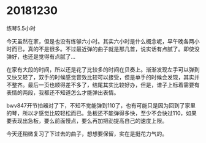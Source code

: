 # 20181230

练琴5.5小时

今天虽然在家，但是也没有练够六小时。其实六小时是什么概念呢，早午晚各两小时而已，真的不是很多。不过最近弹的曲子就是那几首，说实话有点腻了。即使没弹好，也还是觉得有点腻了...

在家有大段的时间，所以还是花了比较多的时间在贝奏上。渐渐发现左手可以弹到又快又轻了，双手的时候感觉音效比较可以接受，但是单手的时候会发现，其实并不整齐。最后一页也顺得差不多了，结尾其实比较好办，但是，谱子上标着需要有表情的两段，我都还不知道怎么才能弹出表情。

bwv847开节拍器对了下，不知不觉能弹到110了，也有可能只是因为回到了家里的琴，所以才感觉比较轻松而已。急板还不能弹得多快，至少不会快过110，如果要表现出急板，要么前面慢点，要么再加把劲提高自己的速度上限。

今天还稍微复习了下过去的曲子，想想要保留，实在是挺花力气的。
